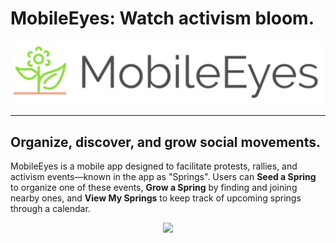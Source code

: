 # MobileEyes: Watch activism bloom.

<p align="center">
  <img src="/assets/images/mobile_eyes.png">
</p>

***
## Organize, discover, and grow social movements.
MobileEyes is a mobile app designed to facilitate protests, rallies, and activism events—known in the app as "Springs".
Users can **Seed a Spring** to organize one of these events, **Grow a Spring** by finding and joining nearby ones, and **View My Springs** to keep track of upcoming springs through a calendar.

<p align="center">
  <img src="/media/demo.gif">
</p>
